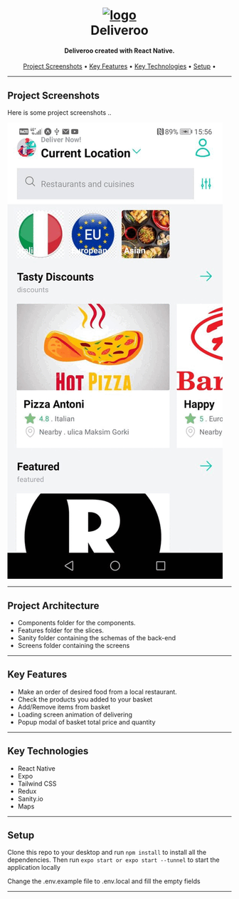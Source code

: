 <h1 align="center">
  <a href="">
      <img width="200px" src="https://upload.wikimedia.org/wikipedia/en/thumb/f/f7/Deliveroo_logo.svg/220px-Deliveroo_logo.svg.png" alt="logo" />
  </a>
  <br />
  Deliveroo
  <br />
</h1>

<h4 align="center">
   Deliveroo created with React Native.
</h4>


<p align="center">
  <a href="#project-screenshots">Project Screenshots</a> •
  <a href="#key-features">Key Features</a> •
  <a href="#key-technologies">Key Technologies</a> •
  <a href="#setup">Setup</a> •
  <!-- <a href="#license">License</a> -->
</p>

---

## Project Screenshots

Here is some project screenshots ..

<!-- ![](https://github.com/kivanov22/Deliveroo/blob/main/App-Screenshots/Restaurant-Screen.jpg) -->
![](https://github.com/kivanov22/Deliveroo/blob/main/App-Screenshots/deliveroo-gif.gif)

---

<!-- ![BasketScreenOne Screenshot](assets/AppScreenshots/Basket-Screen.jpg?raw=true "Basket Page")

---

![BasketScreenTwo Screenshot](assets/AppScreenshots/Basket-Screen-2.jpg?raw=true "Basket Page")

---

![BasketScreenThree Screenshot](assets/AppScreenshots/Basket-Screen-3.jpg?raw=true "Basket Page")

---

![OrderScreen-Loading Screenshot](assets/AppScreenshots/Order-Screen-Loading.jpg?raw=true "Order Page")

---

![OrderScreen-Complete Screenshot](assets/AppScreenshots/Order-Complete-Screen.jpg?raw=true "Order Page")

---

![OrderScreen-Finish Screenshot](assets/AppScreenshots/Finish-Order-Screen.jpg?raw=true "Order Page") -->

<!-- --- -->


## Project Architecture

  - Components folder for the components.
  - Features folder for the slices.
  - Sanity folder containing the schemas of the back-end
  - Screens folder containing the screens
  

---

## Key Features

- Make an order of desired food from a local restaurant.
- Check the products you added to your basket 
- Add/Remove items from basket
- Loading screen animation of delivering
- Popup modal of basket total price and quantity


---

## Key Technologies

- React Native
- Expo
- Tailwind CSS
- Redux
- Sanity.io
- Maps

---

## Setup

Clone this repo to your desktop and run `npm install` to install all the dependencies.
Then run `expo start or expo start --tunnel` to start the application locally

Change the .env.example file to .env.local and fill the empty fields

---

